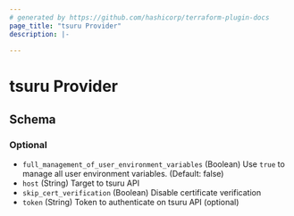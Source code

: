 ```yaml
---
# generated by https://github.com/hashicorp/terraform-plugin-docs
page_title: "tsuru Provider"
description: |-
  
---
```


# tsuru Provider





<!-- schema generated by tfplugindocs -->
## Schema

### Optional

- `full_management_of_user_environment_variables` (Boolean) Use `true` to manage all user environment variables. (Default: false)
- `host` (String) Target to tsuru API
- `skip_cert_verification` (Boolean) Disable certificate verification
- `token` (String) Token to authenticate on tsuru API (optional)
